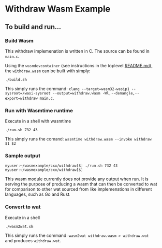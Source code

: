 # Withdraw Wasm Example

## To build and run...

### Build Wasm
This withdraw implemenation is written in C.  The source can be found in `main.c`.

Using the `wasmdevcontainer` (see instructions in the toplevel [README.md](../../README.md)), the `withdraw.wasm` can be built with simply:
```
./build.sh
```
This simply runs the command: `clang --target=wasm32-wasip1 --sysroot=/wasi-sysroot --output=withdraw.wasm -Wl,--demangle,--export=withdraw main.c`.


### Run with Wasmtime runtime

Execute in a shell with wasmtime
```
./run.sh 732 43
```
This simply runs the comand: `wasmtime withdraw.wasm --invoke withdraw $1 $2`

### Sample output

```
myuser:~/wasmexample/cxx/withdraw[$] ./run.sh 732 43
myuser:~/wasmexample/cxx/withdraw[$] 
```
This wasm module currently does not provide any output when run.  It is serving the purpose of producing a wasm that can then be converted to wat for comparison to other wat sourced from like implemenations in different languages, such as Go and Rust.

### Convert to wat

Execute in a shell
```
./wasm2wat.sh
```
This simply runs the command: `wasm2wat withdraw.wasm > withdraw.wat` and produces `withdraw.wat`.
